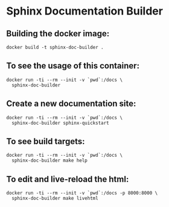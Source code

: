 # Sphinx Documentation Builder

## Building the docker image:
``` shell
docker build -t sphinx-doc-builder .
```

## To see the usage of this container:
``` shell
docker run -ti --rm --init -v `pwd`:/docs \
  sphinx-doc-builder
```

## Create a new documentation site:
``` shell
docker run -ti --rm --init -v `pwd`:/docs \
  sphinx-doc-builder sphinx-quickstart
```

## To see build targets:
``` shell
docker run -ti --rm --init -v `pwd`:/docs \
  sphinx-doc-builder make help
```

## To edit and live-reload the html:
``` shell
docker run -ti --rm --init -v `pwd`:/docs -p 8000:8000 \
  sphinx-doc-builder make livehtml
```